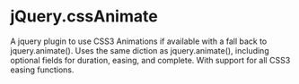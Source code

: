 jQuery.cssAnimate
=================

A jquery plugin to use CSS3 Animations if available with a fall back to jquery.animate(). Uses the same diction as jquery.animate(), including optional fields for duration, easing, and complete. With support for all CSS3 easing functions.
